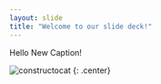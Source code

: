 ```yaml
---
layout: slide
title: "Welcome to our slide deck!"
---
```


Hello New Caption!

![constructocat](https://octodex.github.com/images/constructocat2.jpg)
{: .center}
